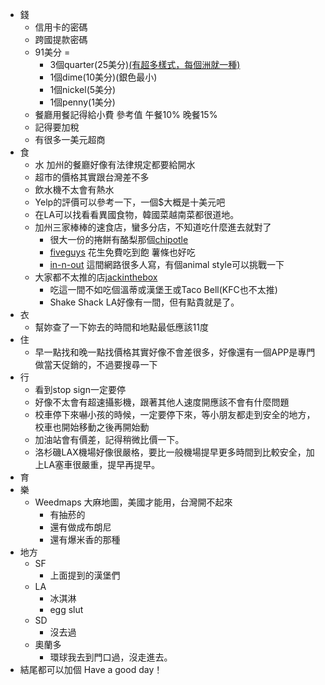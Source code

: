 - 錢
    - 信用卡的密碼
    - 跨國提款密碼
    - 91美分 = 
        - 3個quarter(25美分)[(有超多樣式，每個洲就一種)](https://kknews.cc/zh-tw/culture/8mkbx2q.html)
        - 1個dime(10美分)(銀色最小)
        - 1個nickel(5美分)
        - 1個penny(1美分)
    - 餐廳用餐記得給小費 參考值 午餐10% 晚餐15%
    - 記得要加稅
    - 有很多一美元超商
- 食
    - 水 加州的餐廳好像有法律規定都要給開水
    - 超市的價格其實跟台灣差不多
    - 飲水機不太會有熱水
    - Yelp的評價可以參考一下，一個$大概是十美元吧
    - 在LA可以找看看異國食物，韓國菜越南菜都很道地。
    - 加州三家棒棒的速食店，蠻多分店，不知道吃什麼進去就對了
        - 很大一份的捲餅有酪梨那個[chipotle](https://www.chipotle.com/)
        - [fiveguys](http://www.fiveguys.com) 花生免費吃到飽 薯條也好吃
        - [in-n-out](http://www.in-n-out.com/) 這間網路很多人寫，有個animal style可以挑戰一下
    - 大家都不太推的店[jackinthebox](https://www.jackinthebox.com/)
        - 吃這一間不如吃個溫蒂或漢堡王或Taco Bell(KFC也不太推)
        - Shake Shack LA好像有一間，但有點貴就是了。
- 衣
    - 幫妳查了一下妳去的時間和地點最低應該11度
- 住
    - 早一點找和晚一點找價格其實好像不會差很多，好像還有一個APP是專門做當天促銷的，不過要搜尋一下
- 行
    - 看到stop sign一定要停
    - 好像不太會有超速攝影機，跟著其他人速度開應該不會有什麼問題
    - 校車停下來嚇小孩的時候，一定要停下來，等小朋友都走到安全的地方，校車也開始移動之後再開始動
    - 加油站會有價差，記得稍微比價一下。
    - 洛杉磯LAX機場好像很嚴格，要比一般機場提早更多時間到比較安全，加上LA塞車很嚴重，提早再提早。
- 育
- 樂
    - Weedmaps 大麻地圖，美國才能用，台灣開不起來
        - 有抽菸的
        - 還有做成布朗尼
        - 還有爆米香的那種
- 地方
    - SF
        - 上面提到的漢堡們
    - LA
        - 冰淇淋
        - egg slut
    - SD
        - 沒去過
    - 奧蘭多
        - 環球我去到門口過，沒走進去。
- 結尾都可以加個 Have a good day！
